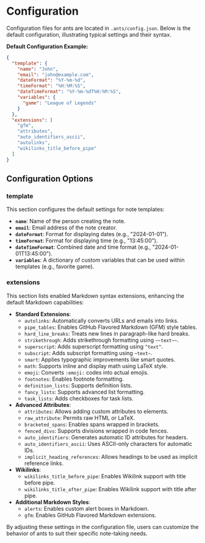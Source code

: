 # Configuration

Configuration files for ants are located in `.ants/config.json`. Below is the
default configuration, illustrating typical settings and their syntax.

**Default Configuration Example:**

```json
{
  "template": {
    "name": "John",
    "email": "john@example.com",
    "dateFormat": "%Y-%m-%d",
    "timeFormat": "%H:%M:%S",
    "dateTimeFormat": "%Y-%m-%dT%H:%M:%S",
    "variables": {
      "game": "League of Legends"
    }
  },
  "extensions": [
    "gfm",
    "attributes",
    "auto_identifiers_ascii",
    "autolinks",
    "wikilinks_title_before_pipe"
  ]
}
```

## Configuration Options

### template

This section configures the default settings for note templates:

- **`name`**: Name of the person creating the note.
- **`email`**: Email address of the note creator.
- **`dateFormat`**: Format for displaying dates (e.g., "2024-01-01").
- **`timeFormat`**: Format for displaying time (e.g., "13:45:00").
- **`dateTimeFormat`**: Combined date and time format (e.g., "2024-01-01T13:45:00").
- **`variables`**: A dictionary of custom variables that can be used within
  templates (e.g., favorite game).

### extensions

This section lists enabled Markdown syntax extensions, enhancing the default
Markdown capabilities:

- **Standard Extensions**:
  - `autolinks`: Automatically converts URLs and emails into links.
  - `pipe_tables`: Enables GitHub Flavored Markdown (GFM) style tables.
  - `hard_line_breaks`: Treats new lines in paragraph-like hard breaks.
  - `strikethrough`: Adds strikethrough formatting using `~~text~~`.
  - `superscript`: Adds superscript formatting using `^text^`.
  - `subscript`: Adds subscript formatting using `~text~`.
  - `smart`: Applies typographic improvements like smart quotes.
  - `math`: Supports inline and display math using LaTeX style.
  - `emoji`: Converts `:emoji:` codes into actual emojis.
  - `footnotes`: Enables footnote formatting.
  - `definition_lists`: Supports definition lists.
  - `fancy_lists`: Supports advanced list formatting.
  - `task_lists`: Adds checkboxes for task lists.
- **Advanced Attributes**:
  - `attributes`: Allows adding custom attributes to elements.
  - `raw_attribute`: Permits raw HTML or LaTeX.
  - `bracketed_spans`: Enables spans wrapped in brackets.
  - `fenced_divs`: Supports divisions wrapped in code fences.
  - `auto_identifiers`: Generates automatic ID attributes for headers.
  - `auto_identifiers_ascii`: Uses ASCII-only characters for automatic IDs.
  - `implicit_heading_references`: Allows headings to be used as implicit reference links.
- **Wikilinks**:
  - `wikilinks_title_before_pipe`: Enables Wikilink support with title before pipe.
  - `wikilinks_title_after_pipe`: Enables Wikilink support with title after pipe.
- **Additional Markdown Styles**:
  - `alerts`: Enables custom alert boxes in Markdown.
  - `gfm`: Enables GitHub Flavored Markdown extensions.

By adjusting these settings in the configuration file, users can customize the
behavior of ants to suit their specific note-taking needs.

